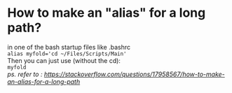 # How to make an \"alias\" for a long path?
in one of the bash startup files like .bashrc  
```alias myfold='cd ~/Files/Scripts/Main'```  
Then you can just use (without the cd):  
```myfold```  
*ps. refer to : https://stackoverflow.com/questions/17958567/how-to-make-an-alias-for-a-long-path*

